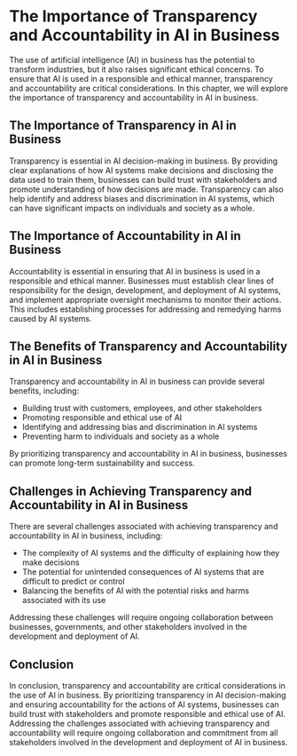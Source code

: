 The Importance of Transparency and Accountability in AI in Business
=================================================================================================================================

The use of artificial intelligence (AI) in business has the potential to transform industries, but it also raises significant ethical concerns. To ensure that AI is used in a responsible and ethical manner, transparency and accountability are critical considerations. In this chapter, we will explore the importance of transparency and accountability in AI in business.

The Importance of Transparency in AI in Business
------------------------------------------------

Transparency is essential in AI decision-making in business. By providing clear explanations of how AI systems make decisions and disclosing the data used to train them, businesses can build trust with stakeholders and promote understanding of how decisions are made. Transparency can also help identify and address biases and discrimination in AI systems, which can have significant impacts on individuals and society as a whole.

The Importance of Accountability in AI in Business
--------------------------------------------------

Accountability is essential in ensuring that AI in business is used in a responsible and ethical manner. Businesses must establish clear lines of responsibility for the design, development, and deployment of AI systems, and implement appropriate oversight mechanisms to monitor their actions. This includes establishing processes for addressing and remedying harms caused by AI systems.

The Benefits of Transparency and Accountability in AI in Business
-----------------------------------------------------------------

Transparency and accountability in AI in business can provide several benefits, including:

* Building trust with customers, employees, and other stakeholders
* Promoting responsible and ethical use of AI
* Identifying and addressing bias and discrimination in AI systems
* Preventing harm to individuals and society as a whole

By prioritizing transparency and accountability in AI in business, businesses can promote long-term sustainability and success.

Challenges in Achieving Transparency and Accountability in AI in Business
-------------------------------------------------------------------------

There are several challenges associated with achieving transparency and accountability in AI in business, including:

* The complexity of AI systems and the difficulty of explaining how they make decisions
* The potential for unintended consequences of AI systems that are difficult to predict or control
* Balancing the benefits of AI with the potential risks and harms associated with its use

Addressing these challenges will require ongoing collaboration between businesses, governments, and other stakeholders involved in the development and deployment of AI.

Conclusion
----------

In conclusion, transparency and accountability are critical considerations in the use of AI in business. By prioritizing transparency in AI decision-making and ensuring accountability for the actions of AI systems, businesses can build trust with stakeholders and promote responsible and ethical use of AI. Addressing the challenges associated with achieving transparency and accountability will require ongoing collaboration and commitment from all stakeholders involved in the development and deployment of AI in business.

